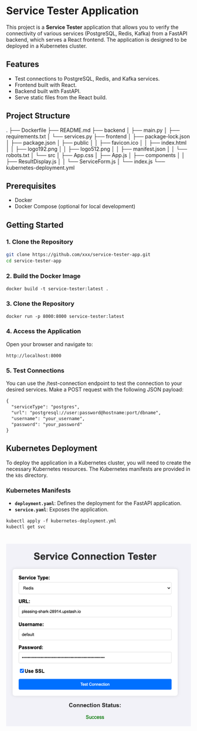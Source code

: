 # Service Tester Application

This project is a **Service Tester** application that allows you to verify the connectivity of various services (PostgreSQL, Redis, Kafka) from a FastAPI backend, which serves a React frontend. The application is designed to be deployed in a Kubernetes cluster.

## Features

- Test connections to PostgreSQL, Redis, and Kafka services.
- Frontend built with React.
- Backend built with FastAPI.
- Serve static files from the React build.

## Project Structure
.
├── Dockerfile
├── README.md
├── backend
│   ├── main.py
│   ├── requirements.txt
│   └── services.py
├── frontend
│   ├── package-lock.json
│   ├── package.json
│   ├── public
│   │   ├── favicon.ico
│   │   ├── index.html
│   │   ├── logo192.png
│   │   ├── logo512.png
│   │   ├── manifest.json
│   │   └── robots.txt
│   └── src
│       ├── App.css
│       ├── App.js
│       ├── components
│       │   ├── ResultDisplay.js
│       │   └── ServiceForm.js
│       └── index.js
└── kubernetes-deployment.yml


## Prerequisites

- Docker
- Docker Compose (optional for local development)

## Getting Started

### 1. Clone the Repository

```bash
git clone https://github.com/xxx/service-tester-app.git
cd service-tester-app
```

### 2. Build the Docker Image
```
docker build -t service-tester:latest .
```

### 3. Clone the Repository
```
docker run -p 8000:8000 service-tester:latest
```

### 4. Access the Application
Open your browser and navigate to:

```
http://localhost:8000
```

### 5. Test Connections
You can use the /test-connection endpoint to test the connection to your desired services. Make a POST request with the following JSON payload:

```
{
  "serviceType": "postgres",
  "url": "postgresql://user:password@hostname:port/dbname",
  "username": "your_username",
  "password": "your_password"
}
```
## Kubernetes Deployment

To deploy the application in a Kubernetes cluster, you will need to create the necessary Kubernetes resources. The Kubernetes manifests are provided in the `k8s` directory.

### Kubernetes Manifests

- **`deployment.yaml`**: Defines the deployment for the FastAPI application.
- **`service.yaml`**: Exposes the application.

```
kubectl apply -f kubernetes-deployment.yml
kubectl get svc
```
# 
![alt text](image.png)